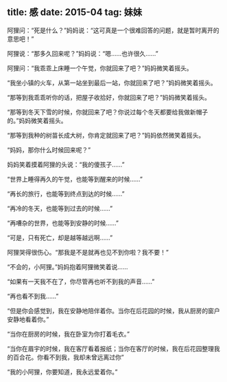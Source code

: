 title: 感
date: 2015-04 
tag: 妹妹
---

阿狸问：“死是什么？”妈妈说：“这可真是一个很难回答的问题，就是暂时离开的意思吧！”

阿狸说：“那多久回来呢？”妈妈说：“嗯……也许很久……”

阿狸问：“我乖乖上床睡一个午觉，你就回来了吧？”妈妈微笑着摇头。

“我坐小镇的火车，从第一站坐到最后一站，你就回来了吧？”妈妈微笑着摇头。

“那等到我乖乖听你的话，把屋子收拾好，你就回来了吧？”妈妈微笑着摇头。

“那等到冬天下雪的时候，你就回来了吧？你说过每个冬天都要给我做新帽子的。”妈妈微笑着摇头。

“那等到我种的树苗长成大树，你肯定就回来了吧？”妈妈依然微笑着摇头。

“妈妈，那你什么时候回来呢？”

妈妈笑着摸着阿狸的头说：“我的傻孩子……”

“世界上睡得再久的午觉，也能等到醒来的时候……”

“再长的旅行，也能等到终点到达的时候……”

“再冷的冬天，也能等到过去的时候……”

“再嘈杂的世界，也能等到安静的时候……”

“可是，只有死亡，却是越等越远啊……”

阿狸哭得很伤心。“那我是不是就再也见不到你啦？我不要！”

“不会的，小阿狸。”妈妈抱着阿狸微笑着说……

“如果有一天我不在了，你尽管再也听不到我的声音……”

“再也看不到我……”

“但是你会感觉到，我在安静地陪伴着你。当你在后花园的时候，我从厨房的窗户安静地看着你。”

“当你在厨房的时候，我在卧室为你打着毛衣。”

“当你在眉宇的时候，我在客厅看着报纸；当你在客厅的时候，我在后花园整理我的百合花。你看不到我，我却未曾远离过你”

“我的小阿狸，你要知道，我永远爱着你。”
